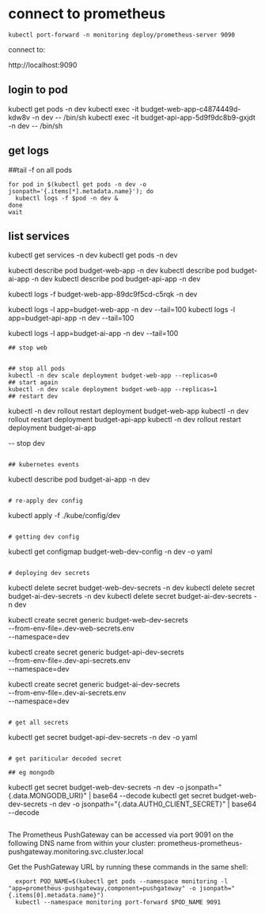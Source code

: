 # connect to prometheus

```
kubectl port-forward -n monitoring deploy/prometheus-server 9090
```

connect to:

http://localhost:9090

## login to pod

kubectl get pods -n dev
kubectl exec -it budget-web-app-c4874449d-kdw8v -n dev -- /bin/sh
kubectl exec -it budget-api-app-5d9f9dc8b9-gxjdt -n dev -- /bin/sh

## get logs

##tail -f on all pods

```
for pod in $(kubectl get pods -n dev -o jsonpath='{.items[*].metadata.name}'); do
  kubectl logs -f $pod -n dev &
done
wait

```

## list services

kubectl get services -n dev
kubectl get pods -n dev

kubectl describe pod budget-web-app -n dev
kubectl describe pod budget-ai-app -n dev
kubectl describe pod budget-api-app -n dev

kubectl logs -f budget-web-app-89dc9f5cd-c5rqk -n dev

kubectl logs -l app=budget-web-app -n dev --tail=100
kubectl logs -l app=budget-api-app -n dev --tail=100

kubectl logs -l app=budget-ai-app -n dev --tail=100

```
## stop web


## stop all pods
kubectl -n dev scale deployment budget-web-app --replicas=0
## start again
kubectl -n dev scale deployment budget-web-app --replicas=1
## restart dev

```

kubectl -n dev rollout restart deployment budget-web-app
kubectl -n dev rollout restart deployment budget-api-app
kubectl -n dev rollout restart deployment budget-ai-app

-- stop dev

```

## kubernetes events

```

kubectl describe pod budget-ai-app -n dev

```

# re-apply dev config

```

kubectl apply -f ./kube/config/dev

```

# getting dev config

```

kubectl get configmap budget-web-dev-config -n dev -o yaml

```

# deploying dev secrets

```

kubectl delete secret budget-web-dev-secrets -n dev
kubectl delete secret budget-ai-dev-secrets -n dev
kubectl delete secret budget-ai-dev-secrets -n dev

kubectl create secret generic budget-web-dev-secrets \
--from-env-file=.dev-web-secrets.env \
--namespace=dev

kubectl create secret generic budget-api-dev-secrets \
--from-env-file=.dev-api-secrets.env \
--namespace=dev

kubectl create secret generic budget-ai-dev-secrets \
--from-env-file=.dev-ai-secrets.env \
--namespace=dev

```

# get all secrets

```

kubectl get secret budget-api-dev-secrets -n dev -o yaml

```

# get pariticular decoded secret

## eg mongodb

```

kubectl get secret budget-web-dev-secrets -n dev -o jsonpath="{.data.MONGODB_URI}" | base64 --decode
kubectl get secret budget-web-dev-secrets -n dev -o jsonpath="{.data.AUTH0_CLIENT_SECRET}" | base64 --decode

```

```

The Prometheus PushGateway can be accessed via port 9091 on the following DNS name from within your cluster:
prometheus-prometheus-pushgateway.monitoring.svc.cluster.local

Get the PushGateway URL by running these commands in the same shell:

```
  export POD_NAME=$(kubectl get pods --namespace monitoring -l "app=prometheus-pushgateway,component=pushgateway" -o jsonpath="{.items[0].metadata.name}")
  kubectl --namespace monitoring port-forward $POD_NAME 9091
```
